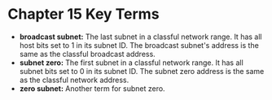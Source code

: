 # Chapter 15 Key Terms

*   **broadcast subnet:** The last subnet in a classful network range. It has all host bits set to 1 in its subnet ID. The broadcast subnet's address is the same as the classful broadcast address.
*   **subnet zero:** The first subnet in a classful network range. It has all subnet bits set to 0 in its subnet ID. The subnet zero address is the same as the classful network address.
*   **zero subnet:**  Another term for subnet zero.